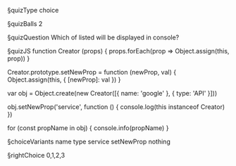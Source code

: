 §quizType
choice

§quizBalls
2

§quizQuestion
Which of listed will be displayed in console?



§quizJS
function Creator (props) {
  props.forEach(prop => Object.assign(this, prop))
}

Creator.prototype.setNewProp = function (newProp, val) {
  Object.assign(this, { [newProp]: val })
}

var obj = Object.create(new Creator([{ name: 'google' }, { type: 'API' }]))

obj.setNewProp('service', function () {
  console.log(this instanceof Creator)
})

for (const propName in obj) {
  console.info(propName)
}




§choiceVariants
name
type
service
setNewProp
nothing


§rightChoice
0,1,2,3
